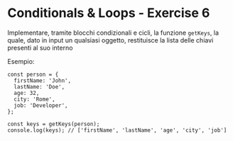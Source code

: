 # Conditionals & Loops - Exercise 6
Implementare, tramite blocchi condizionali e cicli, la funzione `getKeys`, la quale, dato in input un qualsiasi oggetto, restituisce la lista delle chiavi presenti al suo interno

Esempio:
```
const person = {
  firstName: 'John',
  lastName: 'Doe',
  age: 32,
  city: 'Rome',
  job: 'Developer',
};

const keys = getKeys(person);
console.log(keys); // ['firstName', 'lastName', 'age', 'city', 'job']
```
